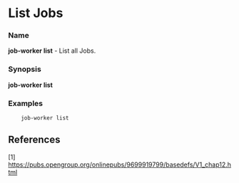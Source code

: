 # List Jobs

### Name

<strong>job-worker list</strong> - List all Jobs.

### Synopsis

<strong>job-worker list</strong>

### Examples

```
    job-worker list
```

## References

[1] https://pubs.opengroup.org/onlinepubs/9699919799/basedefs/V1_chap12.html